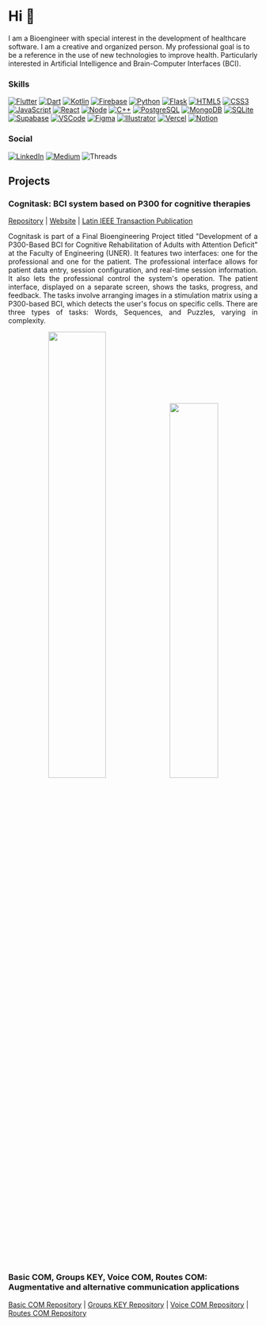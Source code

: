 # Hi :wave:

I am a Bioengineer with special interest in the development of healthcare software. I am a creative and organized person. My professional goal is to be a reference in the use of new technologies to improve health. Particularly interested in Artificial Intelligence and Brain-Computer Interfaces (BCI).

### Skills
[![Flutter](https://img.shields.io/badge/Flutter-02569B?style=for-the-badge&logo=flutter&logoColor=white)]()
[![Dart](https://img.shields.io/badge/Dart-0175C2?style=for-the-badge&logo=dart&logoColor=white)]()
[![Kotlin](https://img.shields.io/badge/Kotlin-0095D5?&style=for-the-badge&logo=kotlin&logoColor=white)]()
[![Firebase](https://img.shields.io/badge/firebase-%23039BE5.svg?style=for-the-badge&logo=firebase)]()
[![Python](https://img.shields.io/badge/Python-14354C?style=for-the-badge&logo=python&logoColor=white)]()
[![Flask](https://img.shields.io/badge/Flask-000000?style=for-the-badge&logo=flask&logoColor=white)]()
[![HTML5](https://img.shields.io/badge/HTML5-E34F26?style=for-the-badge&logo=html5&logoColor=white)]()
[![CSS3](https://img.shields.io/badge/CSS3-1572B6?style=for-the-badge&logo=css3&logoColor=white)]()
[![JavaScript](https://img.shields.io/badge/JavaScript-323330?style=for-the-badge&logo=javascript&logoColor=F7DF1E)]()
[![React](https://img.shields.io/badge/React-20232A?style=for-the-badge&logo=react&logoColor=61DAFB)]()
[![Node](https://img.shields.io/badge/Node.js-339933?style=for-the-badge&logo=nodedotjs&logoColor=white)]()
[![C++](https://img.shields.io/badge/C%2B%2B-00599C?style=for-the-badge&logo=c%2B%2B&logoColor=white)]()
[![PostgreSQL](https://img.shields.io/badge/PostgreSQL-316192?style=for-the-badge&logo=postgresql&logoColor=white)]()
[![MongoDB](https://img.shields.io/badge/MongoDB-4EA94B?style=for-the-badge&logo=mongodb&logoColor=white)]()
[![SQLite](https://img.shields.io/badge/SQLite-07405E?style=for-the-badge&logo=sqlite&logoColor=white)]()
[![Supabase](https://img.shields.io/badge/Supabase-181818?style=for-the-badge&logo=supabase&logoColor=white)]()
[![VSCode](https://img.shields.io/badge/Visual_Studio_Code-0078D4?style=for-the-badge&logo=visual%20studio%20code&logoColor=white)]()
[![Figma](https://img.shields.io/badge/Figma-F24E1E?style=for-the-badge&logo=figma&logoColor=white)]()
[![Illustrator](https://img.shields.io/badge/Adobe%20Illustrator-FF9A00?style=for-the-badge&logo=adobe%20illustrator&logoColor=white)]()
[![Vercel](https://img.shields.io/badge/Vercel-000000?style=for-the-badge&logo=vercel&logoColor=white)]()
[![Notion](https://img.shields.io/badge/Notion-000000?style=for-the-badge&logo=notion&logoColor=white)]()

### Social

[![LinkedIn](https://img.shields.io/badge/LinkedIn-0077B5?style=for-the-badge&logo=linkedin&logoColor=white)](https://www.linkedin.com/in/facubrt/)
[![Medium](https://img.shields.io/badge/Medium-12100E?style=for-the-badge&logo=medium&logoColor=white)](https://medium.com/@facubrt)
![Threads](https://img.shields.io/badge/Threads-000000?style=for-the-badge&logo=Threads&logoColor=white)

## Projects
### Cognitask: BCI system based on P300 for cognitive therapies

[Repository](https://github.com/facubrt/cognitask) | [Website](https://facubrt.github.io/cognitask/) | [Latin IEEE Transaction Publication](https://latamt.ieeer9.org/index.php/transactions/article/view/6030)
<br/>
<p align="justify">
Cognitask is part of a Final Bioengineering Project titled "Development of a P300-Based BCI for Cognitive Rehabilitation of Adults with Attention Deficit" at the Faculty of Engineering (UNER). It features two interfaces: one for the professional and one for the patient. The professional interface allows for patient data entry, session configuration, and real-time session information. It also lets the professional control the system's operation. The patient interface, displayed on a separate screen, shows the tasks, progress, and feedback. The tasks involve arranging images in a stimulation matrix using a P300-based BCI, which detects the user's focus on specific cells. There are three types of tasks: Words, Sequences, and Puzzles, varying in complexity.
</p>

<p align="center">
  <img src="https://facubrt.github.io/cognitask/assets/img/profesional.svg" width=48%> <img src="https://facubrt.github.io/cognitask/assets/img/usuario.svg" width=44%>
</p>

### Basic COM, Groups KEY, Voice COM, Routes COM: Augmentative and alternative communication applications
[Basic COM Repository](https://github.com/facubrt/flutter--basic-com-app) | [Groups KEY Repository](https://github.com/facubrt/flutter--groups-key-app) | [Voice COM Repository](https://github.com/facubrt/flutter--voice-com-app) | [Routes COM Repository](https://github.com/facubrt/flutter--routes-com-app) 

